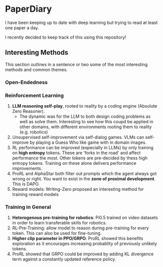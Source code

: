 # PaperDiary
I have been keeping up to date with deep learning but trying to read at least one paper a day.

I recently decided to keep track of this using this repository!

## Interesting Methods
This section outlines in a sentence or two some of the most interesting methods and common themes.

### Open-Endedness

### Reinforcement Learning
1. **LLM reasoning self-play**, rooted to reality by a coding engine (Absolute Zero Reasoner).
    - The dynamic was for the LLM to both design coding problems as well as solve them.
Interesting to see how this coupd be applied in other domains, with different environments rooting them to reality (e.g. robotics) 
2. Unsupervised self-improvement via self-dialog games. VLMs can self-improve by playing a
Guess Who like game with in domain images.
3. RL performance can be improved (especially in LLMs) by only training on **high entropy** tokens.
These are 'forks in the road' and affect performance the most. Other tokens are pre-decided by thess high entropy tokens.
Training on these alone delivers performance improvements.
4. ProRL and AlphaStar both filter out prompts which the agent always got wrong or right.
You want to exist in the **zone of proximal development**. This is DAPO.
5. Reward models: Writing-Zero proposed an interesting method for training reward models


### Training in General
1. **Heterogenous pre-training for robotics**: Pi0.5 trained on video datasets in order to learn transferable skills for robotics.
2. RL-Pre-Training: allow model to reason during pre-training for every token. This can also be used for fine-tuning.
3. **Higher clip parameter in PPO/GRPO**: ProRL showed this benefits exploration as it encourages increasing probablity of previously unlikely tokens.
4. ProRL showed that GRPO could be improved by adding KL divergence term against a constantly updated reference policy.